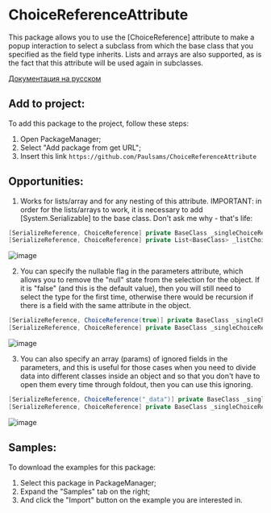 # ChoiceReferenceAttribute
This package allows you to use the [ChoiceReference] attribute to make a popup interaction to select a subclass from which the base class that you specified as the field type inherits. Lists and arrays are also supported, as is the fact that this attribute will be used again in subclasses.

[Документация на русском](https://github.com/Paulsams/ChoiceReferenceAttribute/blob/master/Documentation~/RU.md)

## Add to project:

To add this package to the project, follow these steps:
1) Open PackageManager;
2) Select "Add package from get URL";
3) Insert this link `https://github.com/Paulsams/ChoiceReferenceAttribute`

## Opportunities:
1) Works for lists/array and for any nesting of this attribute.
IMPORTANT: in order for the lists/arrays to work, it is necessary to add [System.Serializable] to the base class. Don't ask me why - that's life:

```cs
[SerializeReference, ChoiceReference] private BaseClass _singleChoiceReference;
[SerializeReference, ChoiceReference] private List<BaseClass> _listChoiceReferences;
```

![image](https://github.com/Paulsams/ChoiceReferenceAttribute/blob/master/Documentation~/Single%20and%20Lists.gif)

2) You can specify the nullable flag in the parameters attribute, which allows you to remove the "null" state from the selection for the object. If it is "false" (and this is the default value), then you will still need to select the type for the first time, otherwise there would be recursion if there is a field with the same attribute in the object.

```cs
[SerializeReference, ChoiceReference(true)] private BaseClass _singleChoiceReferenceNullable;
[SerializeReference, ChoiceReference] private BaseClass _singleChoiceReferenceNotNullable;
```

![image](https://github.com/Paulsams/ChoiceReferenceAttribute/blob/master/Documentation~/Nullable.gif)

3) You can also specify an array (params) of ignored fields in the parameters, and this is useful for those cases when you need to divide data into different classes inside an object and so that you don't have to open them every time through foldout, then you can use this ignoring.

```cs
[SerializeReference, ChoiceReference("_data")] private BaseClass _singleChoiceReferenceWithIgnoreData;
[SerializeReference, ChoiceReference] private BaseClass _singleChoiceReferenceNotIgnoreData;
```

![image](https://github.com/Paulsams/ChoiceReferenceAttribute/blob/master/Documentation~/IgnoreNames.gif)

## Samples:
To download the examples for this package:
1) Select this package in PackageManager;
2) Expand the "Samples" tab on the right;
3) And click the "Import" button on the example you are interested in.
